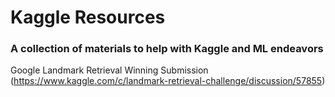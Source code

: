# Kaggle Resources
### A collection of materials to help with Kaggle and ML endeavors

Google Landmark Retrieval Winning Submission (https://www.kaggle.com/c/landmark-retrieval-challenge/discussion/57855)

